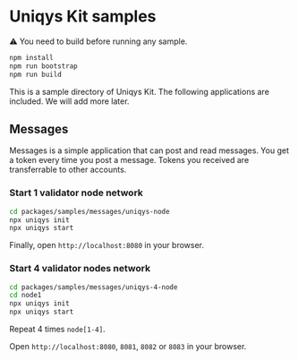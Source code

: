 # Uniqys Kit samples

:warning: You need to build before running any sample.

```sh
npm install
npm run bootstrap
npm run build
```

This is a sample directory of Uniqys Kit.
The following applications are included.
We will add more later.

## Messages

Messages is a simple application that can post and read messages.
You get a token every time you post a message.
Tokens you received are transferrable to other accounts.

### Start 1 validator node network

```sh
cd packages/samples/messages/uniqys-node
npx uniqys init
npx uniqys start
```

Finally, open `http://localhost:8080` in your browser.

### Start 4 validator nodes network

```sh
cd packages/samples/messages/uniqys-4-node
cd node1
npx uniqys init
npx uniqys start
```

Repeat 4 times `node[1-4]`.

Open `http://localhost:8080`, `8081`, `8082` or `8083` in your browser.
